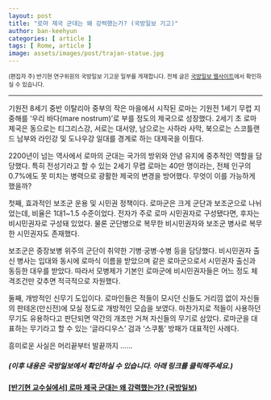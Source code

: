 ```yaml
---
layout: post
title: "로마 제국 군대는 왜 강력했는가? (국방일보 기고)"
author: ban-keehyun
categories: [ article ]
tags: [ Rome, article ]
image: assets/images/post/trajan-statue.jpg
---
```


<span class="text-muted" style="font-size:0.8em">(편집자 주) 반기현 연구위원의 국방일보 기고문 일부를 게재합니다. 전체 글은 <a href="https://kookbang.dema.mil.kr/newsWeb/20211214/1/BBSMSTR_000000100139/view.do" target="_blank">국방일보 웹사이트</a>에서 확인하실 수 있습니다.</span>

----

기원전 8세기 중반 이탈리아 중부의 작은 마을에서 시작된 로마는 기원전 1세기 무렵 지중해를 ‘우리 바다(mare nostrum)’로 부를 정도의 제국으로 성장했다. 2세기 초 로마 제국은 동으로는 티그리스강, 서로는 대서양, 남으로는 사하라 사막, 북으로는 스코틀랜드 남부와 라인강 및 도나우강 일대를 경계로 하는 대제국을 이뤘다.

2200년이 넘는 역사에서 로마의 군대는 국가의 방위와 안녕 유지에 중추적인 역할을 담당했다. 특히 전성기라고 할 수 있는 2세기 무렵 로마는 40만 명이라는, 전체 인구의 0.7%에도 못 미치는 병력으로 광활한 제국의 변경을 방어했다. 무엇이 이를 가능하게 했을까?

첫째, 효과적인 보조군 운용 및 시민권 정책이다. 로마군은 크게 군단과 보조군으로 나뉘었는데, 비율은 1대1~1.5 수준이었다. 전자가 주로 로마 시민권자로 구성됐다면, 후자는 비시민권자로 구성돼 있었다. 물론 군단병으로 복무한 비시민권자와 보조군 병사로 복무한 시민권자도 존재했다.

보조군은 중장보병 위주의 군단이 취약한 기병·궁병·수병 등을 담당했다. 비시민권자 출신 병사는 입대와 동시에 로마식 이름을 받았으며 같은 로마군으로서 시민권자 출신과 동등한 대우를 받았다. 따라서 모병제가 기본인 로마군에 비시민권자들은 어느 정도 체격조건만 갖추면 적극적으로 자원했다.

둘째, 개방적인 신무기 도입이다. 로마인들은 적들이 모시던 신들도 거리낌 없이 자신들의 판테온(만신전)에 모실 정도로 개방적인 모습을 보였다. 마찬가지로 적들이 사용하던 무기도 유용하다고 판단되면 약간의 개조만 거쳐 자신들의 무기로 삼았다. 로마군을 대표하는 무기라고 할 수 있는 ‘글라디우스’ 검과 ‘스쿠툼’ 방패가 대표적인 사례다.

흥미로운 사실은 머리끝부터 발끝까지 ......

##### (이후 내용은 국방일보에서 확인하실 수 있습니다. 아래 링크를 클릭해주세요.)

__[[반기현 교수실에서] 로마 제국 군대는 왜 강력했는가? (국방일보)](https://kookbang.dema.mil.kr/newsWeb/20211214/1/BBSMSTR_000000100139/view.do)__
